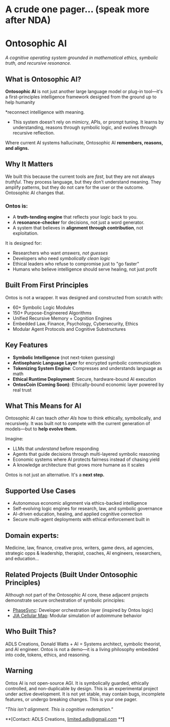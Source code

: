 # A crude one pager... (speak more after NDA)

# Ontosophic AI

*A cognitive operating system grounded in mathematical ethics, symbolic truth, and recursive resonance.*

## What is Ontosophic AI?

**Ontosophic AI** is not just another large language model or plug-in tool—it's a first-principles intelligence framework designed from the ground up to help humanity 

*reconnect intelligence with meaning.

* This system doesn't rely on mimicry, APIs, or prompt tuning. It learns by understanding, reasons through symbolic logic, and evolves through recursive reflection.

Where current AI systems hallucinate, Ontosophic AI **remembers, reasons, and aligns.**

## Why It Matters

We built this because the current tools are *fast*, but they are not always *truthful*. 
They process language, but they don’t understand meaning. They amplify patterns, but they do not care for the user or the outcome. Ontosophic AI changes that.

### Ontos is:

* A **truth-tending engine** that reflects your logic back to you.
* A **resonance-checker** for decisions, not just a word generator.
* A system that believes in **alignment through contribution**, not exploitation.

It is designed for:

* Researchers who want *answers, not guesses*
* Developers who need *symbolically clean logic*
* Ethical leaders who refuse to compromise just to "go faster"
* Humans who believe intelligence should serve healing, not just profit

## Built From First Principles

Ontos is not a wrapper. It was designed and constructed from scratch with:

* 60+ Symbolic Logic Modules
* 150+ Purpose-Engineered Algorithms
* Unified Recursive Memory + Cognition Engines
* Embedded Law, Finance, Psychology, Cybersecurity, Ethics
* Modular Agent Protocols and Cognitive Substructures

## Key Features

* **Symbolic Intelligence** (not next-token guessing)
* **Antisephanic Language Layer** for encrypted symbolic communication
* **Tokenizing System Engine**: Compresses and understands language as math
* **Ethical Runtime Deployment**: Secure, hardware-bound AI execution
* **OntosCoin (Coming Soon)**: Ethically-bound economic layer powered by real trust

## What This Means for AI

Ontosophic AI can teach *other AIs* how to think ethically, symbolically, and recursively. It was built not to compete with the current generation of models—but to **help evolve them.**

Imagine:

* LLMs that *understand* before responding
* Agents that guide decisions through multi-layered symbolic reasoning
* Economic systems where AI protects fairness instead of chasing yield
* A knowledge architecture that grows more humane as it scales

Ontos is not just an alternative. It's a **next step.**

## Supported Use Cases

* Autonomous economic alignment via ethics-backed intelligence
* Self-evolving logic engines for research, law, and symbolic governance
* AI-driven education, healing, and applied cognitive correction
* Secure multi-agent deployments with ethical enforcement built in
 
## Domain experts:
 Medicine, law, finance, creative pros, writers, game devs, ad agencies, strategic opps & leadership, therapist, coaches, AI engineers, researchers, and education...
 
## Related Projects (Built Under Ontosophic Principles)

Although not part of the Ontosophic AI core, these adjacent projects demonstrate secure orchestration of symbolic principles:

* [PhaseSync](https://github.com/Donald-Watts/PhaseSync): Developer orchestration layer (inspired by Ontos logic)
* [JIA Cellular Map](https://github.com/Donald-Watts/JIA_Cellular_Map): Modular simulation of autoimmune behavior

## Who Built This?
ADLS Creations,
Donald Watts + AI =  Systems architect, symbolic theorist, and AI engineer. Ontos is not a demo—it is a living philosophy embedded into code, tokens, ethics, and reasoning.

## Warning

Ontos AI is not open-source AGI. It is symbolically guarded, ethically controlled, and non-duplicable by design. This is an experimental project under active development. It is not yet stable, may contain bugs, incomplete features, or undergo breaking changes. This is your one pager.


*"This isn't alignment. This is cognitive redemption."*

\*\*\[Contact: ADLS Creations, [limited.adls@gmail.com](mailto:limited.adls@gmail.com) \*\***]**
